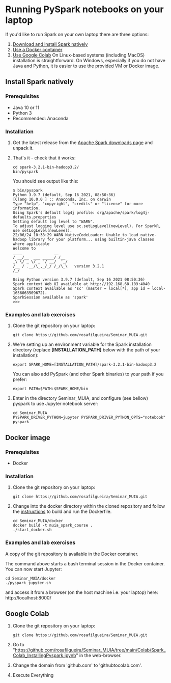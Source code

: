 # Running PySpark notebooks on your laptop

If you'd like to run Spark on your own laptop there are three options:

1. [Download and install Spark natively](#install-spark-natively)
2. [Use a Docker container](#docker-image)
3. [Use Google Colab](#Colab)
On Linux-based systems (including MacOS) installation is straightforward.
On Windows, especially if you do not have Java and Python, it is easier to use the provided VM or Docker image.

## Install Spark natively

### Prerequisites

* Java 10 or 11
* Python 3
* Recommended: Anaconda

### Installation

1. Get the latest release from the [Apache Spark downloads page](https://spark.apache.org/downloads.html) and unpack it.
1. That's it - check that it works:
      ```
      cd spark-3.2.1-bin-hadoop3.2/
      bin/pyspark
      ```

      You should see output like this:

      ```
      $ bin/pyspark 
      Python 3.9.7 (default, Sep 16 2021, 08:50:36) 
      [Clang 10.0.0 ] :: Anaconda, Inc. on darwin
      Type "help", "copyright", "credits" or "license" for more information.
      Using Spark's default log4j profile: org/apache/spark/log4j-defaults.properties
      Setting default log level to "WARN".
      To adjust logging level use sc.setLogLevel(newLevel). For SparkR, use setLogLevel(newLevel).
      22/06/24 10:38:29 WARN NativeCodeLoader: Unable to load native-hadoop library for your platform... using builtin-java classes where applicable
      Welcome to
      ____              __
     / __/__  ___ _____/ /__
    _\ \/ _ \/ _ `/ __/  '_/
   /__ / .__/\_,_/_/ /_/\_\   version 3.2.1
      /_/

     Using Python version 3.9.7 (default, Sep 16 2021 08:50:36)
     Spark context Web UI available at http://192.168.68.109:4040
     Spark context available as 'sc' (master = local[*], app id = local-1656063509672).
     SparkSession available as 'spark'
      >>> 
      ```

### Examples and lab exercises

1. Clone the git repository on your laptop:
      ```
      git clone https://github.com/rosafilgueira/Seminar_MUIA.git
      ```

2. We're setting up an environment variable for the Spark installation directory
(replace **[INSTALLATION_PATH]** below with the path of your installation):
      ```
      export SPARK_HOME=[INSTALLATION_PATH]/spark-3.2.1-bin-hadoop3.2
      ```
      You can also add PySpark (and other Spark binaries) to your path if you prefer:
      ```
      export PATH=$PATH:$SPARK_HOME/bin
      ```
3. Enter in the directory Seminar_MUIA, and configure (see bellow) pyspark to use Jupyter notebook server:
      ```
      cd Seminar_MUIA
      PYSPARK_DRIVER_PYTHON=jupyter PYSPARK_DRIVER_PYTHON_OPTS="notebook" pyspark
      ```

## Docker image

### Prerequisites

* Docker

### Installation

1. Clone the git repository on your laptop:
      ```
      git clone https://github.com/rosafilgueira/Seminar_MUIA.git
      ```
2. Change into the docker directory within the cloned repository and follow the [instructions](docker/) to build and run the Dockerfile.
      ```
      cd Seminar_MUIA/docker
      docker build -t muia_spark_course .
      ./start_docker.sh
      ```

### Examples and lab exercises

A copy of the git repository is available in the Docker container.

The command above starts a bash terminal session in the Docker container. You can now start Jupyter:

```
cd Seminar_MUIA/docker
./pyspark_jupyter.sh
```

and access it from a browser (on the host machine i.e. your laptop) here: http://localhost:8000/

## Google Colab

1. Clone the git repository on your laptop:
      ```
      git clone https://github.com/rosafilgueira/Seminar_MUIA.git
      ```

3. Go to "https://github.com/rosafilgueira/Seminar_MUIA/tree/main/Colab/Spark_Colab_InstallingPyspark.ipynb" in the web-browser.

4. Change the domain from 'github.com' to 'githubtocolab.com'.

5. Execute Everything
